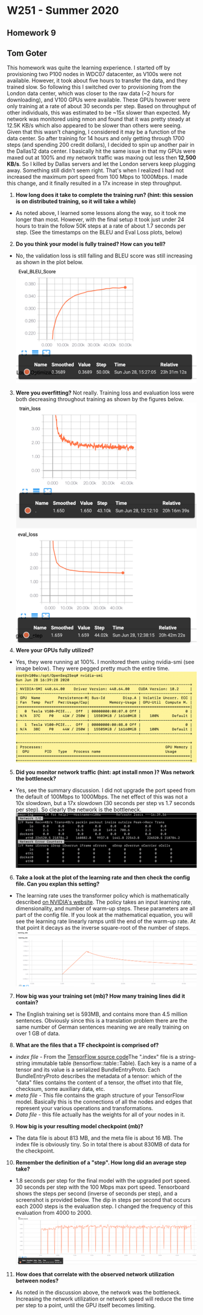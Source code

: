 # W251 - Summer 2020
## Homework 9
## Tom Goter

This homework was quite the learning experience. I started off by provisioning two P100 nodes in WDC07 datacenter, as V100s were not available. However, it took about five hours to transfer the data, and they trained slow. So following this I switched over to provisioning from the London data center, which was closer to the raw data (~2 hours for downloading), and V100 GPUs were available. These GPUs however were only training at a rate of about 30 seconds per step. Based on throughput of other individuals, this was estimated to be ~15x slower than expected. My network was monitored using nmon and found that it was pretty steady at 12.5K KB/s which also appeared to be slower than others were seeing. Given that this wasn't changing, I considered it may be a function of the data center. So after training for 14 hours and only getting through 1700 steps (and spending 200 credit dollars), I decided to spin up another pair in the Dallas12 data center. I basically hit the same issue in that my GPUs were maxed out at 100% and my network traffic was maxing out less then **12,500 KB/s**. So I killed by Dallas servers and let the London servers keep plugging away. Something still didn't seem right. That's when I realized I had not increased the maximum port speed from 100 Mbps to 1000Mbps. I made this change, and it finally resulted in a 17x increase in step throughput.



1. **How long does it take to complete the training run? (hint: this session is on distributed training, so it will take a while)**
- As noted above, I learned some lessons along the way, so it took me longer than most. However, with the final setup it took just under 24 hours to train the follow 50K steps at a rate of about 1.7 seconds per step. (See the timestamps on the BLEU and Eval Loss plots, below)

2. **Do you think your model is fully trained? How can you tell?**
- No, the validation loss is still falling and BLEU score was still increasing as shown in the plot below.
![BLEU](/hw9/images/bleu.png)
3. **Were you overfitting?**
Not really. Training loss and evaluation loss were both decreasing throughout training as shown by the figures below.
![Training Loss](/hw9/images/train_loss.png)
![Validation Loss](/hw9/images/eval_loss.png)
4. **Were your GPUs fully utilized?**
- Yes, they were running at 100%. I monitored them using nvidia-smi (see image below). They were pegged pretty much the entire time.
![nvidia-smi display](/hw9/images/smi.png)
5. **Did you monitor network traffic (hint: apt install nmon )? Was network the bottleneck?**
- Yes, see the summary discussion. I did not upgrade the port speed from the default of 100Mbps to 1000Mbps. The net effect of this was not a 10x slowdown, but a 17x slowdown (30 seconds per step vs 1.7 seconds per step). So clearly the network is the bottleneck.
![nmon display with 1000 Mbps Network](/hw9/images/nmon.png)
6. **Take a look at the plot of the learning rate and then check the config file. Can you explan this setting?**
- The learning rate uses the transformer policy which is mathematically described [on NVIDIA's website](https://nvidia.github.io/OpenSeq2Seq/html/_modules/optimizers/lr_policies.html). The policy takes an input learning rate, dimensionality, and number of warm-up steps. These parameters are all part of the config file. If you look at the mathematical equation, you will see the learning rate linearly ramps until the end of the warm-up rate. At that point it decays as the inverse square-root of the number of steps.
![My Learning Rate](/hw9/images/learning_rate.png)

7. **How big was your training set (mb)? How many training lines did it contain?**
- The English training set is 593MB, and contains more than 4.5 million sentences. Obviously since this is a translation problem there are the same number of German sentences meaning we are really training on over 1 GB of data.
8. **What are the files that a TF checkpoint is comprised of?**
- *index file* - From the [TensorFlow source code](https://github.com/tensorflow/tensorflow/blob/master/tensorflow/core/util/tensor_bundle/tensor_bundle.h#L30)The ".index" file is a string-string immutable table (tensorflow::table::Table).  Each key is a name of a tensor and its value is
a serialized BundleEntryProto.  Each BundleEntryProto describes the metadata of a tensor: which of the "data" files contains the content of a tensor, the
offset into that file, checksum, some auxiliary data, etc.
- *meta file* - This file contains the graph structure of your TensorFlow model. Basically this is the connections of all the nodes and edges that represent your various operations and transformations. 
- *Data file* - this file actually has the weights for all of your nodes in it. 
9. **How big is your resulting model checkpoint (mb)?**
- The data file is about 813 MB, and the meta file is about 16 MB. The index file is obviously tiny. So in total there is about 830MB of data for the checkpoint.
10. **Remember the definition of a "step". How long did an average step take?**
- 1.8 seconds per step for the final model with the upgraded port speed. 30 seconds per step with the 100 Mbps max port speed. Tensorboard shows the steps per second (inverse of seconds per step), and a screenshot is provided below. The dip in steps per second that occurs each 2000 steps is the evaluation step. I changed the frequency of this evaluation from 4000 to 2000.
![steps per second](/hw9/images/steps.png)
11. **How does that correlate with the observed network utilization between nodes?**
- As noted in the discussion above, the network was the bottleneck. Increasing the network utilization or network speed will reduce the time per step to a point, until the GPU itself becomes limiting.
